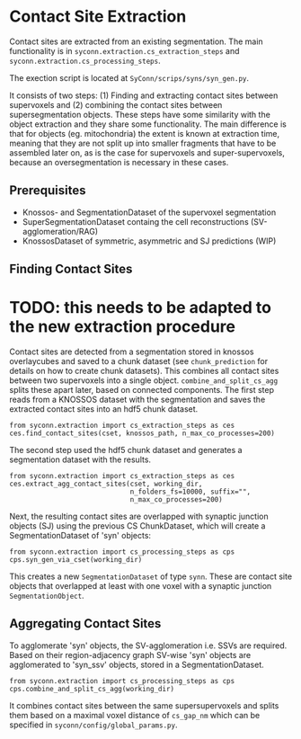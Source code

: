 # Contact Site Extraction
Contact sites are extracted from an existing segmentation. The main functionality is in
`syconn.extraction.cs_extraction_steps` and `syconn.extraction.cs_processing_steps`.

The exection script is located at `SyConn/scrips/syns/syn_gen.py`.

It consists of two steps: (1) Finding and extracting contact sites between supervoxels and (2)
 combining the contact sites between supersegmentation objects. These steps have some similarity
  with the object extraction and they share some functionality. The main difference is that for objects
  (eg. mitochondria) the extent is known at extraction time, meaning that they are not split up into
  smaller fragments that have to be assembled later on, as is the case for supervoxels and super-supervoxels,
  because an oversegmentation is necessary in these cases.

## Prerequisites
* Knossos- and SegmentationDataset of the supervoxel segmentation
* SuperSegmentationDataset containg the cell reconstructions (SV-agglomeration/RAG)
* KnossosDataset of symmetric, asymmetric and SJ predictions (WIP)

## Finding Contact Sites
# TODO: this needs to be adapted to the new extraction procedure

Contact sites are detected from a segmentation stored in knossos overlaycubes and saved to a chunk dataset (see `chunk_prediction` for details on how to create chunk datasets).
This combines all contact sites between two supervoxels into a single object. `combine_and_split_cs_agg` splits these apart later, based on connected components.
The first step reads from a KNOSSOS dataset with the segmentation and saves the extracted contact sites into an hdf5 chunk dataset.

    from syconn.extraction import cs_extraction_steps as ces
    ces.find_contact_sites(cset, knossos_path, n_max_co_processes=200)

The second step used the hdf5 chunk dataset and generates a segmentation dataset with the results.

    from syconn.extraction import cs_extraction_steps as ces
    ces.extract_agg_contact_sites(cset, working_dir,
                                  n_folders_fs=10000, suffix="",
                                  n_max_co_processes=200)

Next, the resulting contact sites are overlapped with synaptic
 junction objects (SJ) using the previous CS ChunkDataset, which will create
 a SegmentationDataset of 'syn' objects:

    from syconn.extraction import cs_processing_steps as cps
    cps.syn_gen_via_cset(working_dir)

This creates a new `SegmentationDataset` of type `synn`. These are contact site objects that overlapped at least with one voxel with a synaptic junction `SegmentationObject`.

## Aggregating Contact Sites
To agglomerate 'syn' objects, the SV-agglomeration i.e. SSVs are required. Based on their region-adjacency graph SV-wise 'syn' objects
are agglomerated to 'syn_ssv' objects, stored in a SegmentationDataset.

    from syconn.extraction import cs_processing_steps as cps
    cps.combine_and_split_cs_agg(working_dir)

It combines contact sites between the same supersupervoxels and splits them based on a
maximal voxel distance of `cs_gap_nm` which can be specified in `syconn/config/global_params.py`.




